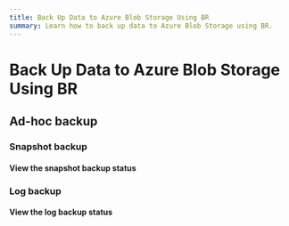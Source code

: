 ```yaml
---
title: Back Up Data to Azure Blob Storage Using BR
summary: Learn how to back up data to Azure Blob Storage using BR.
---
```


# Back Up Data to Azure Blob Storage Using BR

## Ad-hoc backup

### Snapshot backup

#### View the snapshot backup status

### Log backup

#### View the log backup status
